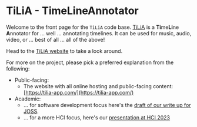 # TiLiA - **Ti**me**Li**ne**A**nnotator

Welcome to the front page for the `TiLiA` code base.
[TiLiA](https://tilia-app.com/) is a **Ti**me**Li**ne **A**nnotator for ... well ... annotating timelines.
It can be used for music, audio, video, or ... best of all ... all of the above!

Head to the [TiLiA website](https://tilia-app.com/) to take a look around.

For more on the project, please pick a preferred explanation from the following:
- Public-facing:
  - The website with all online hosting and public-facing content: [https://tilia-app.com/](https://tilia-app.com/)
- Academic:
  - ... for software development focus here's the [draft of our write up for JOSS](./paper.md).
  - ... for a more HCI focus, here's our [presentation at HCI 2023](https://zenodo.org/records/14779020)
